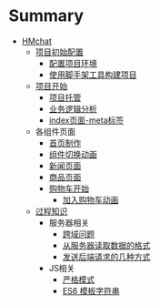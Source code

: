 # Summary

* [HMchat](README.md)
  * [项目初始配置](xiang-mu-chu-shi-pei-zhi.md)
    * [配置项目环境](xiang-mu-chu-shi-pei-zhi/pei-zhi-xiang-mu-huan-jing.md)
    * [使用脚手架工具构建项目](xiang-mu-chu-shi-pei-zhi/shi-yong-jiao-shou-jia-gong-ju-gou-jian-xiang-mu.md)
  * [项目开始](xiang-mu-kai-shi.md)
    * [项目托管](xiang-mu-tuo-guan.md)
    * [业务逻辑分析](ye-wu-luo-ji-fen-xi.md)
    * [index页面-meta标签](indexye-mian-meta-biao-qian.md)
  * 各组件页面
    * [首页制作](ru-kou-han-shu-main-js.md)
    * [组件切换动画](zu-jian-qie-huan-dong-hua.md)
    * [新闻页面](xin-wen-lie-biao-ye-mian.md)
    * [商品页面](shang-pin-ye-mian.md)
    * [购物车开始](gou-wu-che-kai-shi.md)
      * [加入购物车动画](shang-pin-jie-suan-ye-mian.md)
  * [过程知识](guo-cheng-zhi-shi.md)
    * 服务器相关
      * [跨域问题](kua-yu-wen-ti.md)
      * [从服务器读取数据的格式](cong-fu-wu-qi-du-qu-shu-ju-de-ge-shi.md)
      * [发送后端请求的几种方式](fa-song-hou-duan-qing-qiu-de-ji-zhong-fang-shi.md)
    * JS相关
      * [严格模式](yan-ge-mo-shi.md)
      * [ES6 模板字符串](es6-mo-ban-zi-fu-chuan.md)

